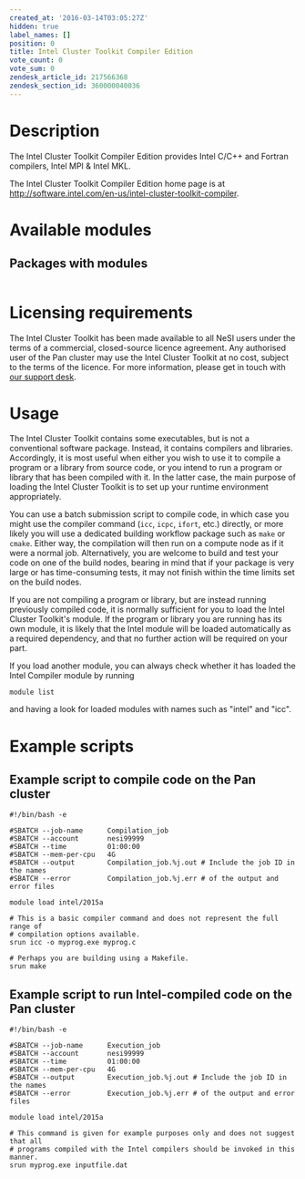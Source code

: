 ```yaml
---
created_at: '2016-03-14T03:05:27Z'
hidden: true
label_names: []
position: 0
title: Intel Cluster Toolkit Compiler Edition
vote_count: 0
vote_sum: 0
zendesk_article_id: 217566368
zendesk_section_id: 360000040036
---
```


<!-- The above lines, specifying the category, section and title, must be
present and always comprising the first three lines of the article. -->

# Description

The Intel Cluster Toolkit Compiler Edition provides Intel C/C++ and
Fortran compilers, Intel MPI & Intel MKL.

The Intel Cluster Toolkit Compiler Edition home page is at
<http://software.intel.com/en-us/intel-cluster-toolkit-compiler>.

# Available modules

## Packages with modules

<table>
<thead>
<tr class="header">
</tr>
</thead>
<tbody>
<tr class="odd">
</tr>
<tr class="even">
</tr>
<tr class="odd">
</tr>
<tr class="even">
</tr>
<tr class="odd">
</tr>
</tbody>
</table>

# Licensing requirements

The Intel Cluster Toolkit has been made available to all NeSI users
under the terms of a commercial, closed-source licence agreement. Any
authorised user of the Pan cluster may use the Intel Cluster Toolkit at
no cost, subject to the terms of the licence. For more information,
please get in touch with [our support desk](mailto:support@nesi.org.nz).

# Usage

The Intel Cluster Toolkit contains some executables, but is not a
conventional software package. Instead, it contains compilers and
libraries. Accordingly, it is most useful when either you wish to use it
to compile a program or a library from source code, or you intend to run
a program or library that has been compiled with it. In the latter case,
the main purpose of loading the Intel Cluster Toolkit is to set up your
runtime environment appropriately.

You can use a batch submission script to compile code, in which case you
might use the compiler command (`icc`, `icpc`, `ifort`, etc.) directly,
or more likely you will use a dedicated building workflow package such
as `make` or `cmake`. Either way, the compilation will then run on a
compute node as if it were a normal job. Alternatively, you are welcome
to build and test your code on one of the build nodes, bearing in mind
that if your package is very large or has time-consuming tests, it may
not finish within the time limits set on the build nodes.

If you are not compiling a program or library, but are instead running
previously compiled code, it is normally sufficient for you to load the
Intel Cluster Toolkit's module. If the program or library you are
running has its own module, it is likely that the Intel module will be
loaded automatically as a required dependency, and that no further
action will be required on your part.

If you load another module, you can always check whether it has loaded
the Intel Compiler module by running

    module list

and having a look for loaded modules with names such as "intel" and
"icc".

# Example scripts

## Example script to compile code on the Pan cluster

    #!/bin/bash -e

    #SBATCH --job-name      Compilation_job
    #SBATCH --account       nesi99999
    #SBATCH --time          01:00:00
    #SBATCH --mem-per-cpu   4G
    #SBATCH --output        Compilation_job.%j.out # Include the job ID in the names
    #SBATCH --error         Compilation_job.%j.err # of the output and error files

    module load intel/2015a

    # This is a basic compiler command and does not represent the full range of
    # compilation options available.
    srun icc -o myprog.exe myprog.c

    # Perhaps you are building using a Makefile.
    srun make

## Example script to run Intel-compiled code on the Pan cluster

    #!/bin/bash -e

    #SBATCH --job-name      Execution_job
    #SBATCH --account       nesi99999
    #SBATCH --time          01:00:00
    #SBATCH --mem-per-cpu   4G
    #SBATCH --output        Execution_job.%j.out # Include the job ID in the names
    #SBATCH --error         Execution_job.%j.err # of the output and error files

    module load intel/2015a

    # This command is given for example purposes only and does not suggest that all
    # programs compiled with the Intel compilers should be invoked in this manner.
    srun myprog.exe inputfile.dat
